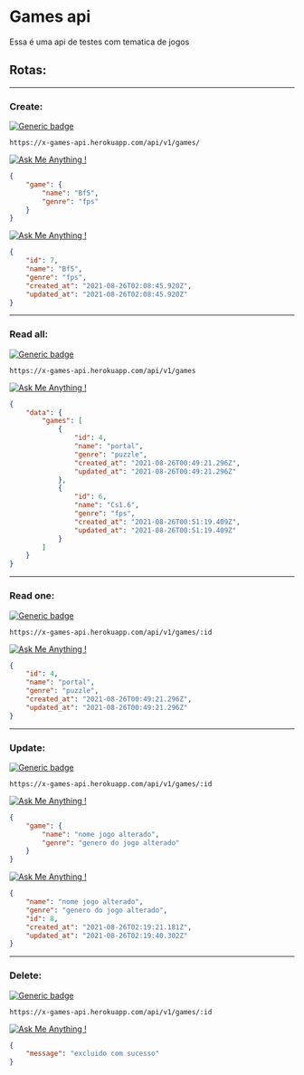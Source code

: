 # Games api

Essa é uma api de testes com tematica de jogos

## Rotas:
<hr>

### Create:

[![Generic badge](https://img.shields.io/badge/Request-POST-gree.svg)](https://shields.io/)

```
https://x-games-api.herokuapp.com/api/v1/games/
```

[![Ask Me Anything !](https://img.shields.io/badge/Body/json-1abc9c.svg)](https://GitHub.com/Naereen/ama)

```json
{
    "game": {
        "name": "Bf5",
        "genre": "fps"
    }
}
```

[![Ask Me Anything !](https://img.shields.io/badge/Response-ok-1abc9c.svg)](https://GitHub.com/Naereen/ama)
```json
{
    "id": 7,
    "name": "Bf5",
    "genre": "fps",
    "created_at": "2021-08-26T02:08:45.920Z",
    "updated_at": "2021-08-26T02:08:45.920Z"
}
```
<hr>

### Read all:

[![Generic badge](https://img.shields.io/badge/Request-GET-blue.svg)](https://shields.io/)

```
https://x-games-api.herokuapp.com/api/v1/games
```

[![Ask Me Anything !](https://img.shields.io/badge/Response-ok-1abc9c.svg)](https://GitHub.com/Naereen/ama)



```json
{
    "data": {
        "games": [
            {
                "id": 4,
                "name": "portal",
                "genre": "puzzle",
                "created_at": "2021-08-26T00:49:21.296Z",
                "updated_at": "2021-08-26T00:49:21.296Z"
            },
            {
                "id": 6,
                "name": "Cs1.6",
                "genre": "fps",
                "created_at": "2021-08-26T00:51:19.409Z",
                "updated_at": "2021-08-26T00:51:19.409Z"
            }
        ]
    }
}
```

<hr>

### Read one:

[![Generic badge](https://img.shields.io/badge/Request-GET-blue.svg)](https://shields.io/)

```
https://x-games-api.herokuapp.com/api/v1/games/:id
```

[![Ask Me Anything !](https://img.shields.io/badge/Response-ok-1abc9c.svg)](https://GitHub.com/Naereen/ama)



```json
{
    "id": 4,
    "name": "portal",
    "genre": "puzzle",
    "created_at": "2021-08-26T00:49:21.296Z",
    "updated_at": "2021-08-26T00:49:21.296Z"
}
```
<hr>

### Update:

[![Generic badge](https://img.shields.io/badge/Request-PATCH-yellow.svg)](https://shields.io/)

```
https://x-games-api.herokuapp.com/api/v1/games/:id
```

[![Ask Me Anything !](https://img.shields.io/badge/Body/json-1abc9c.svg)](https://GitHub.com/Naereen/ama)

```json
{
    "game": {
        "name": "nome jogo alterado",
        "genre": "genero do jogo alterado"
    }
}
```

[![Ask Me Anything !](https://img.shields.io/badge/Response-ok-1abc9c.svg)](https://GitHub.com/Naereen/ama)
```json
{
    "name": "nome jogo alterado",
    "genre": "genero do jogo alterado",
    "id": 8,
    "created_at": "2021-08-26T02:19:21.181Z",
    "updated_at": "2021-08-26T02:19:40.302Z"
}
```
<hr>


### Delete:

[![Generic badge](https://img.shields.io/badge/Request-DELETE-red.svg)](https://shields.io/)

```
https://x-games-api.herokuapp.com/api/v1/games/:id
```


[![Ask Me Anything !](https://img.shields.io/badge/Response-ok-1abc9c.svg)](https://GitHub.com/Naereen/ama)
```json
{
    "message": "excluido com sucesso"
}
```